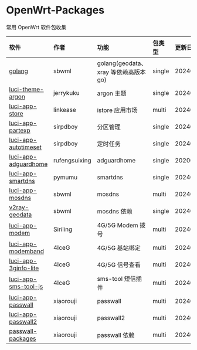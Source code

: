 # OpenWrt-Packages
常用 OpenWrt 软件包收集

|软件|作者|功能|包类型|更新日期|
|:-|:-|:-|:-|:-|
|[golang](https://github.com/sbwml/packages_lang_golang)|sbwml|golang(geodata、xray 等依赖高版本 go)|single|20240814|
|[luci-theme-argon](https://github.com/jerrykuku/luci-theme-argon)|jerrykuku|argon 主题|single|20240519|
|[luci-app-store](https://github.com/linkease/istore)|linkease|istore 应用市场|multi|20240710|
|[luci-app-partexp](https://github.com/sirpdboy/luci-app-partexp)|sirpdboy|分区管理|single|20240428|
|[luci-app-autotimeset](https://github.com/sirpdboy/luci-app-autotimeset)|sirpdboy|定时任务|single|20240410|
|[luci-app-adguardhome](https://github.com/rufengsuixing/luci-app-adguardhome)|rufengsuixing|adguardhome|single|20200113|
|[luci-app-smartdns](https://github.com/pymumu/luci-app-smartdns)|pymumu|smartdns|single|20240503|
|[luci-app-mosdns](https://github.com/sbwml/luci-app-mosdns)|sbwml|mosdns|multi|20240824|
|[v2ray-geodata](https://github.com/sbwml/v2ray-geodata)|sbwml|mosdns 依赖|single|20240603|
|[luci-app-modem](https://github.com/Siriling/5G-Modem-Support)|Siriling|4G/5G Modem 拨号|multi|20240723|
|[luci-app-modemband](https://github.com/4IceG/luci-app-modemband)|4IceG|4G/5G 基站绑定|multi|20240622|
|[luci-app-3ginfo-lite](https://github.com/4IceG/luci-app-3ginfo-lite)|4IceG|4G/5G 信号查看|multi|20240817|
|[luci-app-sms-tool-js](https://github.com/4IceG/luci-app-sms-tool-js)|4IceG|sms-tool 短信插件|multi|20240811|
|[luci-app-passwall](https://github.com/xiaorouji/openwrt-passwall)|xiaorouji|passwall|multi|20240824|
|[luci-app-passwall2](https://github.com/xiaorouji/openwrt-passwall2)|xiaorouji|passwall2|multi|20240810|
|[passwall-packages](https://github.com/xiaorouji/openwrt-passwall-packages)|xiaorouji|passwall 依赖|multi|20240820|
